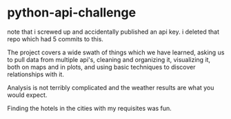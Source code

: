 # python-api-challenge
note that i screwed up and accidentally published an api key.  i deleted that repo which had 5 commits to this.

The project covers a wide swath of things which we have learned, asking us to pull data from multiple api's, cleaning and organizing it,
 visualizing it, both on maps and in plots, and using basic techniques to discover relationships with it.  
 
 Analysis is not terribly complicated and the weather results are what you would expect.
 
 Finding the hotels in the cities with my requisites was fun.
